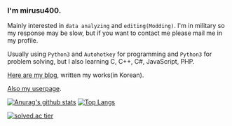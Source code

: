 ### I'm mirusu400.

Mainly interested in `data analyzing` and `editing(Modding)`. I'm in military so my response may be slow, but if you want to contact me please mail me in my profile.

Usually using `Python3` and `Autohotkey` for programming and `Python3` for problem solving, but I also learning C, C++, C#, JavaScript, PHP.

[Here are my blog](https://blog.naver.com/mirusu400), written my works(in Korean).

[Also my userpage](http://mirunamu.studio/).

[![Anurag's github stats](https://github-readme-stats.vercel.app/api?username=mirusu400)](https://github.com/mirusu400/github-readme-stats)
[![Top Langs](https://github-readme-stats.vercel.app/api/top-langs/?username=mirusu400)](https://github.com/mirusu400/github-readme-stats)

[![solved.ac tier](http://mazassumnida.wtf/api/generate_badge?boj=mirusu400)](https://solved.ac/mirusu400)
<!--
**mirusu400/mirusu400** is a ✨ _special_ ✨ repository because its `README.md` (this file) appears on your GitHub profile.

Here are some ideas to get you started:

- 🔭 I’m currently working on ...
- 🌱 I’m currently learning ...
- 👯 I’m looking to collaborate on ...
- 🤔 I’m looking for help with ...
- 💬 Ask me about ...
- 📫 How to reach me: ...
- 😄 Pronouns: ...
- ⚡ Fun fact: ...
-->
